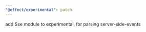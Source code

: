 ```yaml
---
"@effect/experimental": patch
---
```


add Sse module to experimental, for parsing server-side-events
